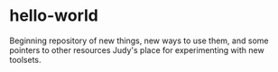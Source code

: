 # hello-world
Beginning repository of new things, new ways to use them, and some pointers to other resources
Judy's place for experimenting with new toolsets.
